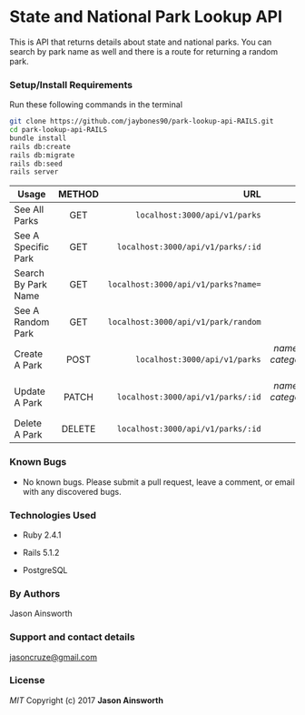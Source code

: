 # State and National Park Lookup API

This is API that returns details about state and national parks. You can search by park name as well and there is a route for returning a random park.

### Setup/Install Requirements

 Run these following commands in the terminal
 ```bash
 git clone https://github.com/jaybones90/park-lookup-api-RAILS.git
 cd park-lookup-api-RAILS
 bundle install
 rails db:create
 rails db:migrate
 rails db:seed
 rails server
```



|Usage | METHOD       | URL       | Params |
| --------|:------------:| ---------:| ------:|
|See All Parks | GET    | `localhost:3000/api/v1/parks` |  |
|See A Specific Park | GET    | `localhost:3000/api/v1/parks/:id` |  |
|Search By Park Name | GET    | `localhost:3000/api/v1/parks?name=` | _name_ |
|See A Random Park | GET    | `localhost:3000/api/v1/park/random` |  |
|Create A Park | POST    | `localhost:3000/api/v1/parks` | _name, city, state, category(national or state)_ |
|Update A Park | PATCH    | `localhost:3000/api/v1/parks/:id` | _name, city, state, category(national or state)_ |
|Delete A Park | DELETE    |`localhost:3000/api/v1/parks/:id`|   | |






### Known Bugs
* No known bugs. Please submit a pull request, leave a comment, or email with any discovered bugs.

### Technologies Used
* Ruby 2.4.1

* Rails 5.1.2

* PostgreSQL

### By Authors
Jason Ainsworth
### Support and contact details
jasoncruze@gmail.com
### License
_MIT_
Copyright (c) 2017 **Jason Ainsworth**

